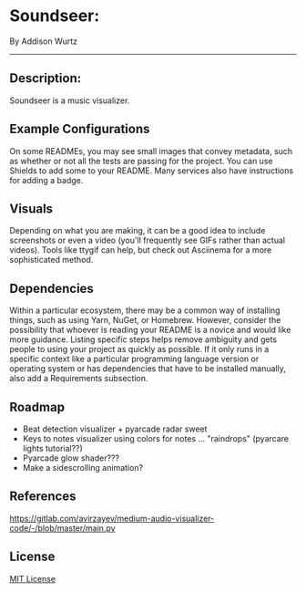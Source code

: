 # Soundseer: 
By Addison Wurtz

***

## Description: 
Soundseer is a music visualizer. 

## Example Configurations 
On some READMEs, you may see small images that convey metadata, such as whether or not all the tests are passing for the project. You can use Shields to add some to your README. Many services also have instructions for adding a badge.

## Visuals
Depending on what you are making, it can be a good idea to include screenshots or even a video (you'll frequently see GIFs rather than actual videos). Tools like ttygif can help, but check out Asciinema for a more sophisticated method.

## Dependencies
Within a particular ecosystem, there may be a common way of installing things, such as using Yarn, NuGet, or Homebrew. However, consider the possibility that whoever is reading your README is a novice and would like more guidance. Listing specific steps helps remove ambiguity and gets people to using your project as quickly as possible. If it only runs in a specific context like a particular programming language version or operating system or has dependencies that have to be installed manually, also add a Requirements subsection.

## Roadmap

- Beat detection visualizer + pyarcade radar sweet
- Keys to notes visualizer using colors for notes ... "raindrops" (pyarcare lights tutorial??)
- Pyarcade glow shader???
- Make a sidescrolling animation?

## References 
https://gitlab.com/avirzayev/medium-audio-visualizer-code/-/blob/master/main.py

## License
[MIT License](/LICENSE)